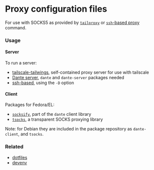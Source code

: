 Proxy configuration files
=========================

For use with SOCKS5 as provided by [`tailproxy`](https://github.com/gbraad/dotfiles/blob/main/zsh/.local/bin/start-tailproxy) or [`ssh`-based proxy](https://github.com/gbraad/dotfiles/blob/main/zsh/.zshrc.d/alias.zsh) command.


### Usage

#### Server
To run a server:
  * [tailscale-tailwings](https://github.com/spotsnel/tailscale-tailwings), self-contained proxy server for use with tailscale
  * [Dante server](https://github.com/spotsnel-fedora/dante-packages), `dante` and `dante-server` packages needed
  * [ssh-based](https://github.com/gbraad/dotfiles/blob/8eeb1ee5f4dd6fddc5351bc47be3e3667ad58811/zsh/.zshrc.d/alias.zsh#L14-L15), using the `-D` option

#### Client
Packages for Fedora/EL:
  * [`socksify`](https://github.com/spotsnel-fedora/dante-packages), part of the `dante` client library
  * [`tsocks`](https://github.com/spotsnel-fedora/tsocks-packages), a transparent SOCKS proxying library

Note: for Debian they are included in the package repository as `dante-client`, and `tsocks`.


### Related
  * [dotfiles](https://github.com/gbraad/dotfiles)
  * [devenv](https://github.com/gbraad/devenv/)

